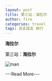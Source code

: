 ```yaml
---
layout: post
title: 第三站：海拉尔
author: fire
categories: travel 
tags: 说走就走 旅行
---
```


**海拉尔**

第三站：**海拉尔**


![man](http://image.sideproject.cn/dog_8541.png)


---Read More---
